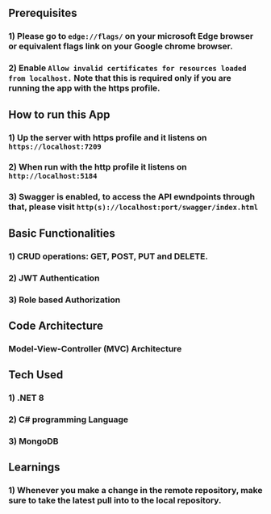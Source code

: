 ## Prerequisites
### 1) Please go to `edge://flags/` on your microsoft Edge browser or equivalent flags link on your Google chrome browser.
### 2) Enable `Allow invalid certificates for resources loaded from localhost.` Note that this is required only if you are running the app with the https profile.


## How to run this App
### 1) Up the server with https profile and it listens on `https://localhost:7209`
### 2) When run with the http profile it listens on `http://localhost:5184`
### 3) Swagger is enabled, to access the API ewndpoints through that, please visit `http(s)://localhost:port/swagger/index.html`

## Basic Functionalities
### 1) CRUD operations: GET, POST, PUT and DELETE.
### 2) JWT Authentication
### 3) Role based Authorization

## Code Architecture
### Model-View-Controller (MVC) Architecture

## Tech Used
### 1) .NET 8
### 2) C# programming Language
### 3) MongoDB

## Learnings
### 1) Whenever you make a change in the remote repository, make sure to take the latest pull into to the local repository.
